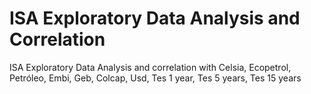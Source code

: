 # ISA Exploratory Data Analysis and Correlation
ISA Exploratory Data Analysis and correlation with Celsia, Ecopetrol, Petróleo, Embi, Geb, Colcap, Usd, Tes 1 year, Tes 5 years, Tes 15 years
